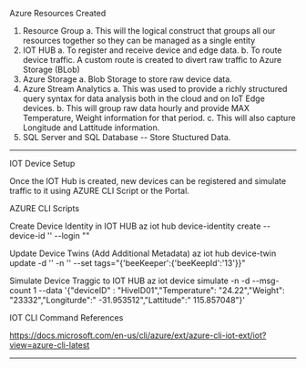 Azure Resources Created 

1. Resource Group 
        a. This will the logical construct that groups all our resources together so they can be managed as a single entity  
2. IOT HUB
        a. To register and receive device and edge data. 
        b. To route device traffic. A custom route is created to divert raw traffic to Azure Storage (BLob) 
3. Azure Storage 
        a. Blob Storage to store raw device data. 
4. Azure Stream Analytics 
        a. This was used to provide a richly structured query syntax for data analysis both in the cloud and on IoT Edge devices. 
        b. This will group raw data hourly and provide MAX Temperature, Weight information for that period. 
        c. This will also capture Longitude and Lattitude information. 
5. SQL Server and SQL Database -- Store Stuctured Data. 

----------------------------------------------------------------------------------------------------------------------------------
IOT Device Setup 

Once the IOT Hub is created, new devices can be registered and simulate traffic to it using AZURE CLI Script or the Portal. 

AZURE CLI Scripts

Create Device Identity in IOT HUB
az iot hub device-identity create --device-id '<Device ID>' --login "<Connection String>"

Update Device Twins (Add Additional Metadata)
az iot hub device-twin update -d '<IOT Device ID>' -n '<IOT HUB Name>' --set tags="{'beeKeeper':{'beeKeepId':'13'}}"

Simulate Device Traggic to IOT HUB
az iot device simulate -n <IOT Hub Name> -d <Device ID> --msg-count 1 --data '{"deviceID" : "HiveID01","Temperature": "24.22","Weight": "23332","Longiturde":" -31.953512","Lattitude":" 115.857048"}'  

IOT CLI Command References

https://docs.microsoft.com/en-us/cli/azure/ext/azure-cli-iot-ext/iot?view=azure-cli-latest

-----------------------------------------------------------------------------------------------------------------------------------
